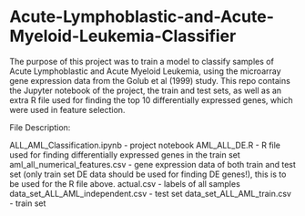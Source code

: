 # Acute-Lymphoblastic-and-Acute-Myeloid-Leukemia-Classifier
The purpose of this project was to train a model to classify samples of Acute Lymphoblastic and Acute Myeloid Leukemia, using the microarray gene expression data from the Golub et al (1999) study. This repo contains the Jupyter notebook of the project, the train and test sets, as well as an extra R file used for finding the top 10 differentially expressed genes, which were used in feature selection.

File Description:

ALL_AML_Classification.ipynb - project notebook
AML_ALL_DE.R - R file used for finding differentially expressed genes in the train set
aml_all_numerical_features.csv - gene expression data of both train and test set (only train set DE data should be used for finding DE genes!), this is to be used for the R file above.
actual.csv - labels of all samples
data_set_ALL_AML_independent.csv - test set
data_set_ALL_AML_train.csv - train set

